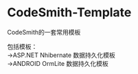 CodeSmith-Template
==================

CodeSmith的一套常用模板

包括模板：<br/>
    ->ASP.NET Nhibernate 数据持久化模板<br />
    ->ANDROID OrmLite 数据持久化模板
